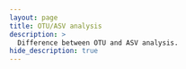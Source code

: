 ```yaml
---
layout: page
title: OTU/ASV analysis
description: >
  Difference between OTU and ASV analysis.
hide_description: true
---
```

